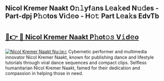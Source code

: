 ## Nicol Kremer Naakt O𝚗𝚕yf𝚊ns L𝚎a𝚔ed N𝚞𝚍es - Part-dpj P𝚑𝚘tos Vi𝚍𝚎o - H𝚘𝚝 Part L𝚎a𝚔s EdvTb

# <h2><a href="http://kf6gfb.oniu.top/?m=Nicol+Kremer+Naakt">🔗👉 🔴 Nicol Kremer Naakt P𝚑ot𝚘𝚜 V𝚒d𝚎o</a></h2>

[![Nicol Kremer Naakt Nu𝚍e𝚜](https://i.imgur.com/0qMVB7G.gif)](http://kf6gfb.oniu.top/?m=Nicol+Kremer+Naakt)
Cybernetic performer and multimedia innovator Nicol Kremer Naakt, known for publishing dance and lifestyle tutorials through viral dance sequences and compact clips. Selfless humanitarian Nicol Kremer Naakt, famed for their dedication and compassion in helping those in need.  
